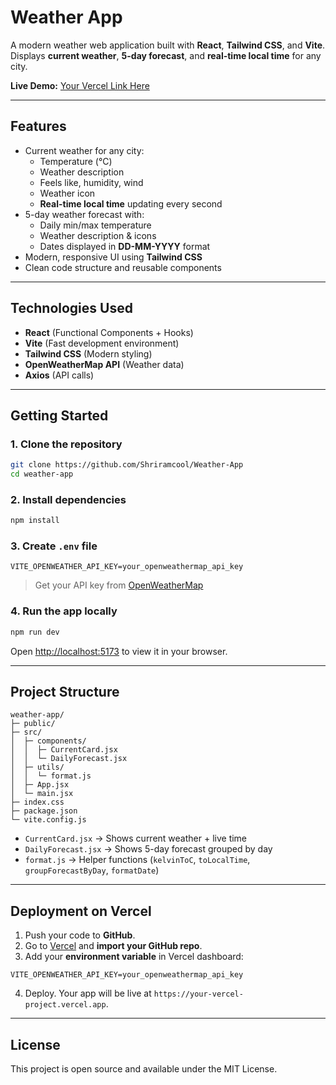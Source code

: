 
# Weather App

A modern weather web application built with **React**, **Tailwind CSS**, and **Vite**.  
Displays **current weather**, **5-day forecast**, and **real-time local time** for any city.

**Live Demo:** [Your Vercel Link Here](weather-app-jet-kappa-32.vercel.app)

---

## Features

- Current weather for any city:
  - Temperature (°C)
  - Weather description
  - Feels like, humidity, wind
  - Weather icon
  - **Real-time local time** updating every second
- 5-day weather forecast with:
  - Daily min/max temperature
  - Weather description & icons
  - Dates displayed in **DD-MM-YYYY** format
- Modern, responsive UI using **Tailwind CSS**
- Clean code structure and reusable components

---

## Technologies Used

- **React** (Functional Components + Hooks)  
- **Vite** (Fast development environment)  
- **Tailwind CSS** (Modern styling)  
- **OpenWeatherMap API** (Weather data)  
- **Axios** (API calls)  

---

## Getting Started

### 1. Clone the repository

```bash
git clone https://github.com/Shriramcool/Weather-App
cd weather-app
```

### 2. Install dependencies

```bash
npm install
```

### 3. Create `.env` file

```env
VITE_OPENWEATHER_API_KEY=your_openweathermap_api_key
```

> Get your API key from [OpenWeatherMap](https://openweathermap.org/api)

### 4. Run the app locally

```bash
npm run dev
```

Open [http://localhost:5173](http://localhost:5173) to view it in your browser.

---

## Project Structure

```
weather-app/
├─ public/
├─ src/
│  ├─ components/
│  │  ├─ CurrentCard.jsx
│  │  └─ DailyForecast.jsx
│  ├─ utils/
│  │  └─ format.js
│  ├─ App.jsx
│  └─ main.jsx
├─ index.css
├─ package.json
└─ vite.config.js
```

- `CurrentCard.jsx` → Shows current weather + live time  
- `DailyForecast.jsx` → Shows 5-day forecast grouped by day  
- `format.js` → Helper functions (`kelvinToC`, `toLocalTime`, `groupForecastByDay`, `formatDate`)  

---

## Deployment on Vercel

1. Push your code to **GitHub**.
2. Go to [Vercel](https://vercel.com/) and **import your GitHub repo**.
3. Add your **environment variable** in Vercel dashboard:

```
VITE_OPENWEATHER_API_KEY=your_openweathermap_api_key
```

4. Deploy. Your app will be live at `https://your-vercel-project.vercel.app`.

---

## License

This project is open source and available under the MIT License.
